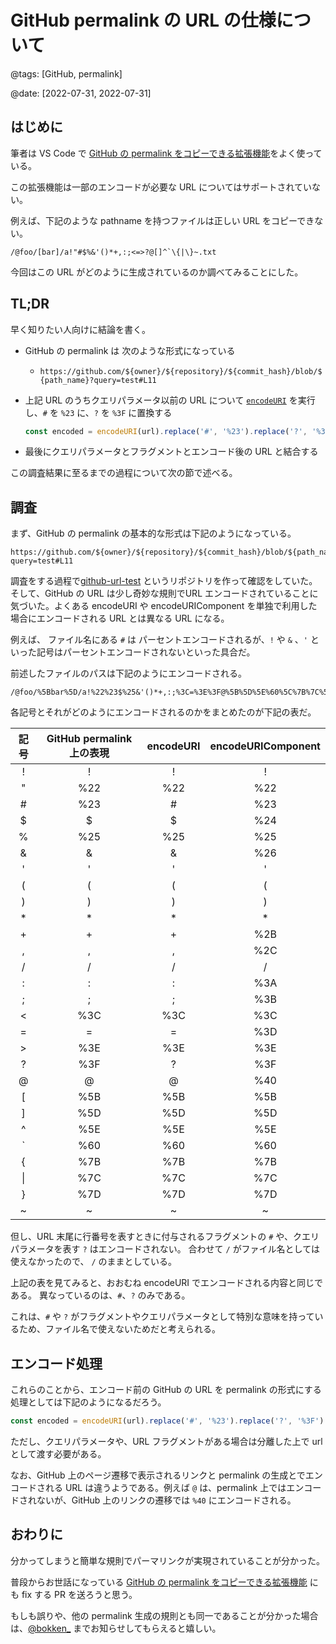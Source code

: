 # GitHub permalink の URL の仕様について

@tags: [GitHub, permalink]

@date: [2022-07-31, 2022-07-31]

## はじめに

筆者は VS Code で [GitHub の permalink をコピーできる拡張機能](https://marketplace.visualstudio.com/items?itemName=mattlott.copy-github-url)をよく使っている。

この拡張機能は一部のエンコードが必要な URL についてはサポートされていない。

例えば、下記のような pathname を持つファイルは正しい URL をコピーできない。

```text
/@foo/[bar]/a!"#$%&'()*+,:;<=>?@[]^`\{|\}~.txt
```

今回はこの URL がどのように生成されているのか調べてみることにした。

## TL;DR

早く知りたい人向けに結論を書く。

* GitHub の permalink は 次のような形式になっている
  * `https://github.com/${owner}/${repository}/${commit_hash}/blob/${path_name}?query=test#L11`
* 上記 URL のうちクエリパラメータ以前の URL について [`encodeURI`](https://developer.mozilla.org/en-US/docs/Web/JavaScript/Reference/Global_Objects/encodeURI) を実行し、`#` を `%23` に、`?` を `%3F` に置換する

    ```javascript
    const encoded = encodeURI(url).replace('#', '%23').replace('?', '%3F')
    ```

* 最後にクエリパラメータとフラグメントとエンコード後の URL と結合する

この調査結果に至るまでの過程について次の節で述べる。

## 調査

まず、GitHub の permalink の基本的な形式は下記のようになっている。

```text
https://github.com/${owner}/${repository}/${commit_hash}/blob/${path_name}?query=test#L11
```

調査をする過程で[github-url-test](https://github.com/negibokken/github-url-test) というリポジトリを作って確認をしていた。そして、GitHub の URL は少し奇妙な規則でURL エンコードされていることに気づいた。よくある encodeURI や encodeURIComponent を単独で利用した場合にエンコードされる URL とは異なる URL になる。

例えば、 ファイル名にある `#` は パーセントエンコードされるが、`!` や `&` 、`'` といった記号はパーセントエンコードされないといった具合だ。

前述したファイルのパスは下記のようにエンコードされる。

```text
/@foo/%5Bbar%5D/a!%22%23$%25&'()*+,:;%3C=%3E%3F@%5B%5D%5E%60%5C%7B%7C%5C%7D~.txt
```

各記号とそれがどのようにエンコードされるのかをまとめたのが下記の表だ。

| 記号 | GitHub permalink 上の表現 | encodeURI | encodeURIComponent |
| :-: | :-: | :-: | :-: |
| ! | ! | ! | ! |
| " | %22 | %22 | %22 |
| # | %23 | # | %23 |
| $ | $ | $ | %24 |
| % | %25 | %25 | %25 |
| & | & | & | %26 |
| ' | ' | ' | ' |
| ( | ( | ( | ( |
| ) | ) | ) | ) |
| * | * | * | * |
| + | + | + | %2B |
| , | , | , | %2C |
| / | / | / | / |
| : | : | : | %3A |
| ; | ; | ; | %3B |
| < | %3C | %3C | %3C |
| = | = | = | %3D |
| > | %3E | %3E | %3E |
| ? | %3F | ? | %3F |
| @ | @ | @ | %40 |
| [ | %5B | %5B | %5B |
| ] | %5D | %5D | %5D |
| ^ | %5E | %5E | %5E |
| ` | %60 | %60 | %60 |
| { | %7B | %7B | %7B |
| \| | %7C | %7C | %7C |
| } | %7D | %7D | %7D |
| ~ | ~ | ~ | ~ |

但し、URL 末尾に行番号を表すときに付与されるフラグメントの `#` や、クエリパラメータを表す `?` はエンコードされない。
合わせて `/` がファイル名としては使えなかったので、 `/` のままとしている。

上記の表を見てみると、おおむね encodeURI でエンコードされる内容と同じである。
異なっているのは、`#`、`?` のみである。

これは、`#` や `?` がフラグメントやクエリパラメータとして特別な意味を持っているため、ファイル名で使えないためだと考えられる。

## エンコード処理

これらのことから、エンコード前の GitHub の URL を permalink の形式にする処理としては下記のようになるだろう。

```javascript
const encoded = encodeURI(url).replace('#', '%23').replace('?', '%3F')
```

ただし、クエリパラメータや、URL フラグメントがある場合は分離した上で url として渡す必要がある。

なお、GitHub 上のページ遷移で表示されるリンクと permalink の生成とでエンコードされる URL は違うようである。例えば `@` は、permalink 上ではエンコードされないが、GitHub 上のリンクの遷移では `%40` にエンコードされる。

## おわりに

分かってしまうと簡単な規則でパーマリンクが実現されていることが分かった。

普段からお世話になっている [GitHub の permalink をコピーできる拡張機能](https://marketplace.visualstudio.com/items?itemName=mattlott.copy-github-url) にも fix する PR を送ろうと思う。

もしも誤りや、他の permalink 生成の規則とも同一であることが分かった場合は、[@bokken_](https://twitter.com/bokken_) までお知らせしてもらえると嬉しい。
